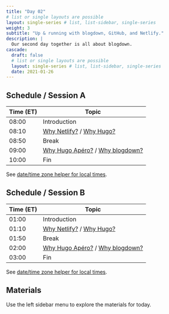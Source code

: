 ```yaml
---
title: "Day 02"
# list or single layouts are possible
layout: single-series # list, list-sidebar, single-series
weight: 3
subtitle: "Up & running with blogdown, GitHub, and Netlify."
description: |
  Our second day together is all about blogdown.
cascade:
  draft: false
  # list or single layouts are possible
  layout: single-series # list, list-sidebar, single-series
  date: 2021-01-26
---
```


## Schedule / Session A

| Time (ET) | Topic                         |
|-----------|-------------------------------|
| 08:00     | Introduction                  |
| 08:10     | [Why Netlify?](05-netlify/) / [Why Hugo?](06-hugo/) |
| 08:50     | Break                         |
| 09:00     | [Why Hugo Apéro?](07-apero) / [Why blogdown?](08-blogdown)           |
| 10:00     | Fin                           |

See [date/time zone helper for local times](https://www.timeanddate.com/worldclock/fixedtime.html?iso=20210125T080000&p1=25).

## Schedule / Session B

| Time (ET) | Topic                         |
|-----------|-------------------------------|
| 01:00     | Introduction                  |
| 01:10     | [Why Netlify?](05-netlify/) / [Why Hugo?](06-hugo/) |
| 01:50     | Break                         |
| 02:00     | [Why Hugo Apéro?](07-apero) / [Why blogdown?](08-blogdown)           |
| 03:00     | Fin                           |

See [date/time zone helper for local times](https://www.timeanddate.com/worldclock/fixedtime.html?iso=20210125T130000&p1=25).

## Materials

Use the left sidebar menu to explore the materials for today.
